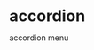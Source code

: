 # accordion
accordion menu

<!doctype html>
<html lang="en">
<head>
	<meta charset="utf-8">
	<meta name="viewport" content="width=device-width, initial-scale=1, maximum-scale=1">
</head>
<body class="myBg cpapPage">
	<style>
		*{
			margin:0;
			padding:0;
		}
		
		.title{
			height:30px;
			background:#dadada;
			position:relative;
		}
		.content{
			min-height:80px;
			background:#aaaaae;
			display:none;
			position:relative;
		}
		.content > .title{
			background:#5d7792;
		}
		.linkBtn{
			float:right;
		}
	</style>
	<section>
		<div class="title">Main Title</div>
			<div class="content">
				<div class="title">What is Lorem Ipsum?</div>
					<div class="content"><p>Lorem Ipsum is simply dummy text of the printing and typesetting industry. Lorem Ipsum has been the industry's standard dummy text ever since the 1500s, when an unknown printer took a galley of type and scrambled it to make a type specimen book.</p></div>
				<div class="title">Inline Title 2</div>
					<div class="content">Inline Content 2</div>
				<div class="title">Inline Title 3</div>
					<div class="content">Inline Content 3</div>
			</div>
		<div class="title">Main Title 2</div>
		<div class="content">Main Content 2</div>
	</section>

	<script src="jquery-2.1.0.min.js"></script>
	<script>
		$('.title').on('click',function(){
			$(this).next().slideToggle();
		});
		
	</script>
</body>
</html>

